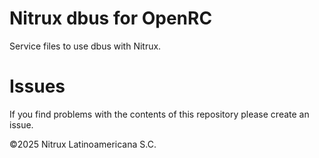 # Nitrux dbus for OpenRC

Service files to use dbus with Nitrux.

# Issues
If you find problems with the contents of this repository please create an issue.

©2025 Nitrux Latinoamericana S.C.


